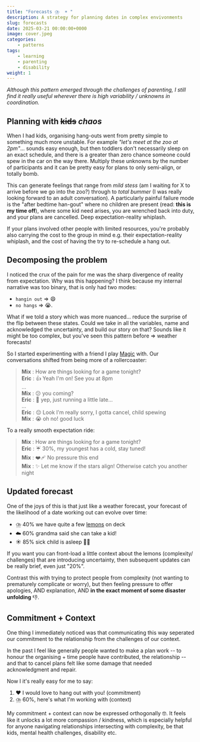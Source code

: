 ```yaml
---
title: "Forecasts ⛈️  ☀️ "
description: A strategy for planning dates in complex envivonments
slug: forecasts
date: 2025-03-21 00:00:00+0000
image: cover.jpeg
categories:
    - patterns
tags:
    - learning
    - parenting
    - disability
weight: 1
---
```


_Although this pattern emerged through the challenges of parenting, I still find
it really useful wherever there is high variability / unknowns in coordination._


## Planning with ~~kids~~ _chaos_

When I had kids, organising hang-outs went from pretty simple to something much
more unstable. For example _"let's meet at the zoo at 2pm"_... sounds easy
enough, but then toddlers don't necessarily sleep on an exact schedule, and
there is a greater than zero chance someone could spew in the car on the way
there. Multiply these unknowns by the number of participants and it can be
pretty easy for plans to only semi-align, or totally bomb.

This can generate feelings that range from _mild stess_ (am I waiting for X to
arrive before we go into the zoo?) through to _total bummer_ (I was really
looking forward to an adult conversation). A particularly painful failure mode
is the "after bedtime han-gout" where no children are present (read: **this is
my time off**), where some kid need arises, you are wrenched back into duty, and
your plans are cancelled. Deep expectation-reality whiplash.

If your plans involved other people with limited resources, you're probably
also carrying the cost to the group in mind e.g. their expectation-reality
whiplash, and the cost of having the try to re-schedule a hang out.


## Decomposing the problem

I noticed the crux of the pain for me was the sharp divergence of reality from
expectation. Why was this happening? I think because my internal narrative was
too binary, that is only had two modes:
- `hangin out` ⇒ :smile:
- `no hangs` ⇒ :sob:.

What if we told a story which was more nuanced... reduce the surprise of the
flip between these states. Could we take in all the variables, name and
acknowledged the uncertainty, and build our story on that? Sounds like it might
be too complex, but you've seen this pattern before ⇒ weather forecasts!

So I started experimenting with a friend I play
[Magic](https://cubecobra.com/cube/list/peach?view=spoiler) with. Our
conversations shifted from being more of a rollercoaster: 

> **Mix** : How are things looking for a game tonight? <br />
> **Eric** : :+1: Yeah I'm on! See you at 8pm <br />
>   ... <br />
> **Mix** : 😕 you coming? <br />
> **Eric** : 👀 yep, just running a little late... <br />
>   ... <br />
> **Eric** : 😔 Look I'm really sorry, I gotta cancel, child spewing<br />
> **Mix** : 😭 oh no! good luck


To a really smooth expectation ride:

> **Mix** : How are things looking for a game tonight? <br />
> **Eric** : ☔ 30%, my youngest has a cold, stay tuned! <br />
> **Mix** : ❤️‍🩹 No pressure this end<br />
> **Mix** : ✨ Let me know if the stars align! Otherwise catch you another night


## Updated forecast

One of the joys of this is that just like a weather forecast, your forecast of 
the likelihood of a date working out can evolve over time:

- ⛈️  40% we have quite a few [lemons](/p/lemons) on deck
- ☁️  60% grandma said she can take a kid!
- ☀️  85% sick child is asleep 🙌🤞

If you want you can front-load a little context about the lemons (complexity/
challenges) that are introducing uncertainty, then subsequent updates can be really
brief, even just "20%".

Contrast this with trying to protect people from complexity (not wanting to
prematurely complicate or worry), but then feeling pressure to offer apologies,
AND explanation, AND **in the exact moment of some disaster unfolding** :-1:.


## Commitment + Context

One thing I immediately noticed was that communicating this way seperated our
commitment to the relationship from the challenges of our context.

In the past I feel like generally people wanted to make a plan work -- to honour
the organising + time people have contributed, the relationship -- and that to
cancel plans felt like some damage that needed acknowledgment and repair.

Now I it's really easy for me to say:
1. :heart: I would love to hang out with you! (commitment)
2. ⛈️  60%, here's what I'm working with (context)

My commitment + context can now be expressed orthogonally 🤓. It feels like it
unlocks a lot more compassion / kindness, which is especially helpful for anyone
navigating relationships intersecting with complexity, be that kids, mental
health challenges, disability etc.

